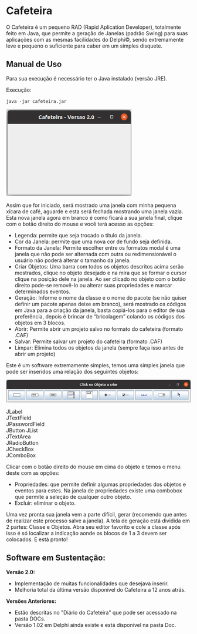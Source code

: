 # Cafeteira
O Cafeteira é um pequeno RAD (Rapid Aplication Developer), totalmente feito em Java, que permite a geração de Janelas (padrão Swing) para suas aplicações com as mesmas facilidades do Delphi©, sendo extremamente leve e pequeno o suficiente para caber em um simples disquete.

## Manual de Uso

Para sua execução é necessário ter o Java instalado (versão JRE). 

Execução:
```
java -jar cafeteira.jar
```

![Inicial](telaIncial.png) 

Assim que for iniciado, será mostrado uma janela com minha pequena xícara de café, aguarde e esta será fechada mostrando uma janela vazia. Esta nova janela agora em branco é como ficará a sua janela final, clique com o botão direito do mouse e você terá acesso as opções:

* Legenda: permite que seja trocado o título da janela.
* Cor da Janela: permite que uma nova cor de fundo seja definida.
* Formato da Janela: Permite escolher entre os formatos modal é uma janela que não pode ser alternada com outra ou redimensionável o usuário não poderá alterar o tamanho da janela.
* Criar Objetos: Uma barra com todos os objetos descritos acima serão mostrados, clique no objeto desejado e na mira que se formar o cursor clique na posição dele na janela. Ao ser clicado no objeto com o botão direito pode-se removê-lo ou alterar suas propriedades e marcar determinados eventos.
* Geração: Informe o nome da classe e o nome do pacote (se não quiser definir um pacote apenas deixe em branco), será mostrado os códigos em Java para a criação da janela, basta copiá-los para o editor de sua preferência, depois é brincar de “bricolagem” colando os códigos dos objetos em 3 blocos.
* Abrir: Permite abrir um projeto salvo no formato do cafeteira (formato .CAF)
* Salvar: Permite salvar um projeto do cafeteira (formato .CAF)
* Limpar: Elimina todos os objetos da janela (sempre faça isso antes de abrir um projeto)

Este é um software extremamente simples, temos uma simples janela que pode ser inseridos uma relação dos seguintes objetos:

![Objetos](objetos.png) 

JLabel 	
JTextField 	
JPasswordField 	
JButton
JList 	
JTextArea 	
JRadioButton 	
JCheckBox 	
JComboBox

Clicar com o botão direito do mouse em cima do objeto e temos o menu deste com as opções:
* Propriedades: que permite definir algumas propriedades dos objetos e eventos para estes. Na janela de propriedades existe uma combobox que permite a seleção de qualquer outro objeto.
* Excluir: eliminar o objeto.
 
Uma vez pronta sua janela vem a parte difícil, gerar (recomendo que antes de realizar este processo salve a janela). A tela de geração está dividida em 2 partes: Classe e Objetos. Abra seu editor favorito e cole a classe após isso é só localizar a indicação aonde os blocos de 1 a 3 devem ser colocados. E está pronto!

## Software em Sustentação:

**Versão 2.0:**

* Implementação de muitas funcionalidades que desejava inserir.
* Melhoria total da última versão disponível do Cafeteira a 12 anos atrás. 

**Versões Anteriores:**

* Estão descritas no "Diário do Cafeteira" que pode ser acessado na pasta DOCs.
* Versão 1.02 em Delphi ainda existe e está disponível na pasta Doc.
